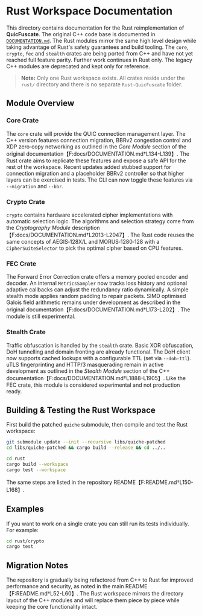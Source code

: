 # Rust Workspace Documentation

This directory contains documentation for the Rust reimplementation of **QuicFuscate**. The
original C++ code base is documented in [`DOCUMENTATION.md`](DOCUMENTATION.md).
The Rust modules mirror the same high level design while taking advantage of
Rust's safety guarantees and build tooling. The `core`, `crypto`, `fec` and
`stealth` crates are being ported from C++ and have not yet reached full
feature parity. Further work continues in Rust only. The legacy C++ modules are
deprecated and kept only for reference.

> **Note:** Only one Rust workspace exists. All crates reside under the `rust/`
directory and there is no separate `Rust-QuicFuscate` folder.

## Module Overview

### Core Crate
The `core` crate will provide the QUIC connection management layer. The C++
version features connection migration, BBRv2 congestion control and XDP
zero‑copy networking as outlined in the *Core Module* section of the original
documentation【F:docs/DOCUMENTATION.md†L134-L139】. The Rust crate aims to
replicate these features and expose a safe API for the rest of the workspace.
Recent updates added stubbed support for connection migration and a
placeholder BBRv2 controller so that higher layers can be exercised in tests.
The CLI can now toggle these features via `--migration` and `--bbr`.

### Crypto Crate
`crypto` contains hardware accelerated cipher implementations with automatic
selection logic. The algorithms and selection strategy come from the
*Cryptography Module* description【F:docs/DOCUMENTATION.md†L2013-L2047】. The Rust
code reuses the same concepts of AEGIS‑128X/L and MORUS‑1280‑128 with a
`CipherSuiteSelector` to pick the optimal cipher based on CPU features.

### FEC Crate
The Forward Error Correction crate offers a memory pooled encoder and decoder.
An internal `MetricsSampler` now tracks loss history and optional adaptive
callbacks can adjust the redundancy ratio dynamically. A simple stealth mode
applies random padding to repair packets. SIMD optimised Galois field
arithmetic remains under development as described in the original
documentation【F:docs/DOCUMENTATION.md†L173-L202】. The module is still
experimental.

### Stealth Crate
Traffic obfuscation is handled by the `stealth` crate.  Basic XOR obfuscation,
DoH tunnelling and domain fronting are already functional. The DoH client now
supports cached lookups with a configurable TTL (set via `--doh-ttl`). uTLS fingerprinting and
HTTP/3 masquerading remain in active development as outlined in the *Stealth
Module* section of the C++ documentation【F:docs/DOCUMENTATION.md†L1888-L1905】.
Like the FEC crate, this module is considered experimental and not production ready.

## Building & Testing the Rust Workspace
First build the patched `quiche` submodule, then compile and test the Rust workspace:

```bash
git submodule update --init --recursive libs/quiche-patched
cd libs/quiche-patched && cargo build --release && cd ../..
```

```bash
cd rust
cargo build --workspace
cargo test --workspace
```

The same steps are listed in the repository README【F:README.md†L150-L168】.

## Examples
If you want to work on a single crate you can still run its tests individually.
For example:

```bash
cd rust/crypto
cargo test
```

## Migration Notes
The repository is gradually being refactored from C++ to Rust for improved
performance and security, as noted in the main README【F:README.md†L52-L60】. The
Rust workspace mirrors the directory layout of the C++ modules and will replace
them piece by piece while keeping the core functionality intact.

